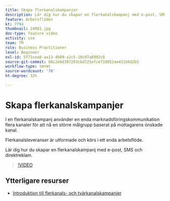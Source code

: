 ```yaml
---
title: Skapa flerkanalskampanjer
description: Lär dig hur du skapar en flerkanalskampanj med e-post, SMS och direktreklam.
feature: Arbetsflöden
kt: 7794
thumbnail: 24981.jpg
doc-type: feature video
activity: use
team: TM
role: Business Practitioner
level: Beginner
exl-id: 5f71cea8-aa13-4b89-a1c5-10c97a8992c8
source-git-commit: 88c2e8d387203cbd725efcef18052ae431b6d2b5
workflow-type: tm+mt
source-wordcount: '78'
ht-degree: 32%

---
```


# Skapa flerkanalskampanjer

I en flerkanalskampanj använder en enda marknadsföringskommunikation flera kanaler för att nå en större målgrupp baserat på mottagarens önskade kanal.

Flerkanalsleveranser är utformade och körs i ett enda arbetsflöde.

Lär dig hur du skapar en flerkanalskampanj med e-post, SMS och direktreklam.

>[!VIDEO](https://video.tv.adobe.com/v/24981?quality=12)

## Ytterligare resurser

* [Introduktion till flerkanals- och tvärkanalskampanjer](/help/orchestrate-campaigns/introduction-to-cross-and-multi-channel-campaigns.md)
